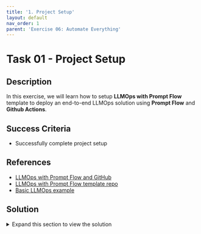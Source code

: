 ```yaml
---
title: '1. Project Setup'
layout: default
nav_order: 1
parent: 'Exercise 06: Automate Everything'
---
```


# Task 01 - Project Setup

## Description

In this exercise, we will learn how to setup **LLMOps with Prompt Flow** template to deploy an end-to-end LLMOps solution using **Prompt Flow** and **Github Actions**.

## Success Criteria

* Successfully complete project setup

## References
- [LLMOps with Prompt Flow and GitHub](https://learn.microsoft.com/en-us/azure/machine-learning/prompt-flow/how-to-end-to-end-llmops-with-prompt-flow)
- [LLMOps with Prompt Flow template repo](https://github.com/microsoft/llmops-promptflow-template)
- [Basic LLMOps example](https://github.com/Azure/llmops-gha-demo/blob/main/docs/e2e_llmops_with_promptflow.md)

## Solution

<details markdown="block">
<summary>Expand this section to view the solution</summary>

##### 1) Check and set-up pre-requisites

Please ensure that you have the following resources in order to proceed with the hands-on steps:

* An Azure subscription.
* An Azure AI Project and AI Resource.
  * If you do not have an AI Project, please follow the instructions provided in     this link to create one.
  * If this is your first AI project, create an AI Resource during the setup.        Otherwise, utilize an existing one.
* A GitHub account.
* A workstation with the following options:
* Local machine or VM equipped with the following tools:
  * Git (usually pre-installed on most systems)
  * Python 3.10: Download Python
  * VS Code (Desktop version)
  * Azure CLI
  
Important: Since we will be utilizing bash commands, the operating system must be Windows with WSL, Linux, or MacOS.

##### 2) Check and set-up pre-requisites

1. Login to Azure so taht you can execute the commands for the following steps.

<div style="border: 1px solid black; padding: 10px;">
<pre>
%%bash
az login
</pre>
</div>

2. Create a Service Principle.

An Azure service principal (SP) is a special type of identity that can be used by automated tools to access Azure resources.

We will use a service principal to grant GitHub Actions the permission to use the resources in our Azure subscription.

Run the following bash script after updating the <subscription_id> placeholder with your subscription id.

Note: The service principal name will be automatically generated in the format: LLMOps-(seconds since epoch). If you prefer a different name, you can specify it in the spname variable.

<div style="border: 1px solid black; padding: 10px;">
<pre>
%%bash

# variables
subscriptionId="<subscription_id>"

spname="LLMOps-$(date +%s)"
roleName="Owner"
servicePrincipalName="Azure-ARM-${spname}"

echo "Using subscription ID $subscriptionID"
echo "> Setting subscription id"
az account set --subscription $subscriptionId

echo "Creating SP for RBAC with name $servicePrincipalName, with role $roleName and in scopes /subscriptions/$subscriptionId"
az ad sp create-for-rbac --name $servicePrincipalName --role $roleName --scopes /subscriptions/$subscriptionId --sdk-auth

echo "Please ensure that the information created here is properly saved for future use."
</pre>
</div>

</details>
